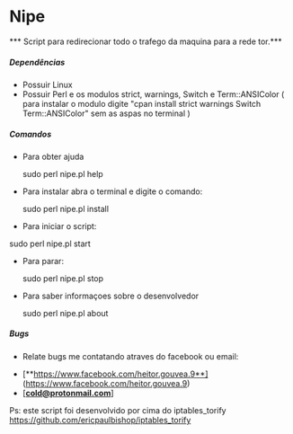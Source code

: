# Nipe

*** Script para redirecionar todo o trafego da maquina para a rede tor.***

##### Dependências

* Possuir Linux
* Possuir Perl e os modulos strict, warnings, Switch e Term::ANSIColor ( para instalar o modulo digite "cpan install strict warnings Switch Term::ANSIColor" sem as aspas no terminal )

##### Comandos

* Para obter ajuda
  
  sudo perl nipe.pl help
  
* Para instalar abra o terminal e digite o comando:
  
  sudo perl nipe.pl install

* Para iniciar o script:

 sudo perl nipe.pl start
 
* Para parar:

  sudo perl nipe.pl stop

* Para saber informaçoes sobre o desenvolvedor

  sudo perl nipe.pl about
  
##### Bugs

- Relate bugs me contatando atraves do facebook ou email:
* [**https://www.facebook.com/heitor.gouvea.9**] (https://www.facebook.com/heitor.gouvea.9)
* [**cold@protonmail.com**]

Ps: este script foi desenvolvido por cima do iptables_torify 
https://github.com/ericpaulbishop/iptables_torify
